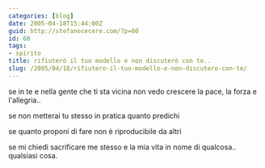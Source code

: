 ```yaml
---
categories: [blog]
date: 2005-04-18T15:44:00Z
guid: http://stefanocecere.com/?p=60
id: 60
tags:
- spirito
title: rifiuterò il tuo modello e non discuterò con te..
slug: /2005/04/18/rifiutero-il-tuo-modello-e-non-discutero-con-te/
---
```


se in te e nella gente che ti sta vicina non vedo crescere la pace, la forza e l'allegria..

se non metterai tu stesso in pratica quanto predichi

se quanto proponi di fare non è riproducibile da altri

se mi chiedi sacrificare me stesso e la mia vita in nome di qualcosa.. qualsiasi cosa.